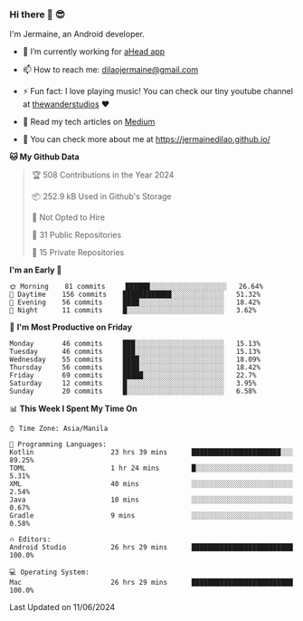 ### Hi there 👋 😎
I'm Jermaine, an Android developer.

- 🔭 I’m currently working for [aHead app](https://www.ahead-app.com/)

- 📫 How to reach me: dilaojermaine@gmail.com

- ⚡ Fun fact: I love playing music! You can check our tiny youtube channel at [thewanderstudios](https://www.youtube.com/thewanderstudios) ♥️

- 📖 Read my tech articles on [Medium](https://jermainedilao.medium.com/)

- 👀 You can check more about me at https://jermainedilao.github.io/

<!--
**jermainedilao/jermainedilao** is a ✨ _special_ ✨ repository because its `README.md` (this file) appears on your GitHub profile.

Here are some ideas to get you started:

- 🔭 I’m currently working on ...
- 🌱 I’m currently learning ...
- 👯 I’m looking to collaborate on ...
- 🤔 I’m looking for help with ...
- 💬 Ask me about ...
- 📫 How to reach me: ...
- 😄 Pronouns: ...
- ⚡ Fun fact: ...
-->

<!--START_SECTION:waka-->
**🐱 My Github Data** 

> 🏆 508 Contributions in the Year 2024
 > 
> 📦 252.9 kB Used in Github's Storage 
 > 
> 🚫 Not Opted to Hire
 > 
> 📜 31 Public Repositories 
 > 
> 🔑 15 Private Repositories  
 > 
**I'm an Early 🐤** 

```text
🌞 Morning    81 commits     ██████░░░░░░░░░░░░░░░░░░░   26.64% 
🌆 Daytime    156 commits    ████████████░░░░░░░░░░░░░   51.32% 
🌃 Evening    56 commits     ████░░░░░░░░░░░░░░░░░░░░░   18.42% 
🌙 Night      11 commits     █░░░░░░░░░░░░░░░░░░░░░░░░   3.62%

```
📅 **I'm Most Productive on Friday** 

```text
Monday       46 commits     ███░░░░░░░░░░░░░░░░░░░░░░   15.13% 
Tuesday      46 commits     ███░░░░░░░░░░░░░░░░░░░░░░   15.13% 
Wednesday    55 commits     ████░░░░░░░░░░░░░░░░░░░░░   18.09% 
Thursday     56 commits     ████░░░░░░░░░░░░░░░░░░░░░   18.42% 
Friday       69 commits     █████░░░░░░░░░░░░░░░░░░░░   22.7% 
Saturday     12 commits     █░░░░░░░░░░░░░░░░░░░░░░░░   3.95% 
Sunday       20 commits     █░░░░░░░░░░░░░░░░░░░░░░░░   6.58%

```


📊 **This Week I Spent My Time On** 

```text
⌚︎ Time Zone: Asia/Manila

💬 Programming Languages: 
Kotlin                   23 hrs 39 mins      ██████████████████████░░░   89.25% 
TOML                     1 hr 24 mins        █░░░░░░░░░░░░░░░░░░░░░░░░   5.31% 
XML                      40 mins             ░░░░░░░░░░░░░░░░░░░░░░░░░   2.54% 
Java                     10 mins             ░░░░░░░░░░░░░░░░░░░░░░░░░   0.67% 
Gradle                   9 mins              ░░░░░░░░░░░░░░░░░░░░░░░░░   0.58%

🔥 Editors: 
Android Studio           26 hrs 29 mins      █████████████████████████   100.0%

💻 Operating System: 
Mac                      26 hrs 29 mins      █████████████████████████   100.0%

```


 Last Updated on 11/06/2024
<!--END_SECTION:waka-->
